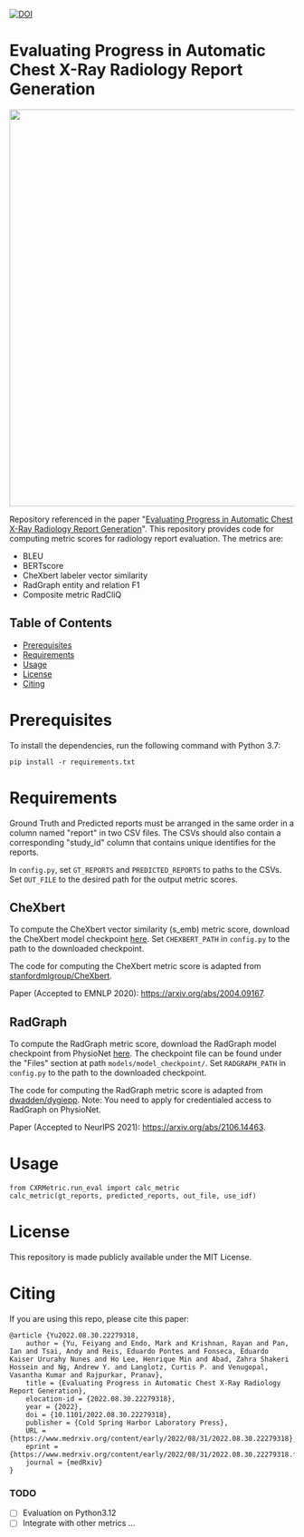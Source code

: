 [![DOI](https://zenodo.org/badge/486461621.svg)](https://zenodo.org/badge/latestdoi/486461621)

# Evaluating Progress in Automatic Chest X-Ray Radiology Report Generation

<img src="figures/metric-radiologist-alignment.jpg" width="700"/>

Repository referenced in the paper "[Evaluating Progress in Automatic Chest 
X-Ray Radiology Report Generation](https://www.medrxiv.org/content/10.1101/2022.08.30.22279318v1)". This repository provides code for computing metric scores for radiology report evaluation. The metrics are:
* BLEU
* BERTscore
* CheXbert labeler vector similarity
* RadGraph entity and relation F1
* Composite metric RadCliQ


## Table of Contents
* [Prerequisites](#prerequisites)
* [Requirements](#requirements)
* [Usage](#usage)
* [License](#license)
* [Citing](#citing)


<a name="prerequisites"></a>

# Prerequisites
To install the dependencies, run the following command with Python 3.7:
```
pip install -r requirements.txt
```

<a name="requirements"></a>

# Requirements
Ground Truth and Predicted reports must be arranged in the same order in a
column named "report" in two CSV files. The CSVs should also contain a
corresponding "study_id" column that contains unique identifies for the reports.

In `config.py`, set `GT_REPORTS` and `PREDICTED_REPORTS` to paths to the CSVs.
Set `OUT_FILE` to the desired path for the output metric scores.

## CheXbert
To compute the CheXbert vector similarity (s_emb) metric score, download the
CheXbert model checkpoint [here](https://stanfordmedicine.box.com/s/c3stck6w6dol3h36grdc97xoydzxd7w9).
Set `CHEXBERT_PATH` in `config.py` to the path to the downloaded checkpoint.

The code for computing the CheXbert metric score is adapted from
[stanfordmlgroup/CheXbert](https://github.com/stanfordmlgroup/CheXbert).

Paper (Accepted to EMNLP 2020): https://arxiv.org/abs/2004.09167.

## RadGraph
To compute the RadGraph metric score, download the RadGraph model checkpoint
from PhysioNet [here](https://physionet.org/content/radgraph/1.0.0/).
The checkpoint file can be found under the "Files" section at path
`models/model_checkpoint/`.
Set `RADGRAPH_PATH` in `config.py` to the path to the downloaded checkpoint.

The code for computing the RadGraph metric score is adapted from
[dwadden/dygiepp](https://github.com/dwadden/dygiepp).
Note: You need to apply for credentialed access to RadGraph on PhysioNet.

Paper (Accepted to NeurIPS 2021): https://arxiv.org/abs/2106.14463.


<a name="usage"></a>

# Usage
```
from CXRMetric.run_eval import calc_metric
calc_metric(gt_reports, predicted_reports, out_file, use_idf)
```


<a name="license"></a>

# License
This repository is made publicly available under the MIT License.


<a name="citing"></a>

# Citing
If you are using this repo, please cite this paper:
```
@article {Yu2022.08.30.22279318,
	author = {Yu, Feiyang and Endo, Mark and Krishnan, Rayan and Pan, Ian and Tsai, Andy and Reis, Eduardo Pontes and Fonseca, Eduardo Kaiser Ururahy Nunes and Ho Lee, Henrique Min and Abad, Zahra Shakeri Hossein and Ng, Andrew Y. and Langlotz, Curtis P. and Venugopal, Vasantha Kumar and Rajpurkar, Pranav},
	title = {Evaluating Progress in Automatic Chest X-Ray Radiology Report Generation},
	elocation-id = {2022.08.30.22279318},
	year = {2022},
	doi = {10.1101/2022.08.30.22279318},
	publisher = {Cold Spring Harbor Laboratory Press},
	URL = {https://www.medrxiv.org/content/early/2022/08/31/2022.08.30.22279318},
	eprint = {https://www.medrxiv.org/content/early/2022/08/31/2022.08.30.22279318.full.pdf},
	journal = {medRxiv}
}
```

### TODO
- [ ] Evaluation on Python3.12
- [ ] Integrate with other metrics ... 
